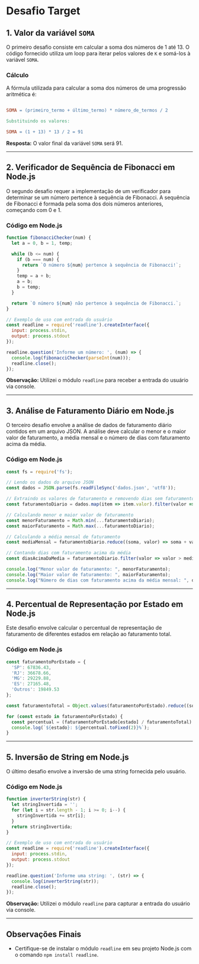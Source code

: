 # Desafio Target

## 1. Valor da variável `SOMA`

O primeiro desafio consiste em calcular a soma dos números de 1 até 13. O código fornecido utiliza um loop para iterar pelos valores de `K` e somá-los à variável `SOMA`.

### Cálculo

A fórmula utilizada para calcular a soma dos números de uma progressão aritmética é:

```makefile

SOMA = (primeiro_termo + último_termo) * número_de_termos / 2

Substituindo os valores:

SOMA = (1 + 13) * 13 / 2 = 91

```

**Resposta:** O valor final da variável `SOMA` será 91.

---

## 2. Verificador de Sequência de Fibonacci em Node.js

O segundo desafio requer a implementação de um verificador para determinar se um número pertence à sequência de Fibonacci. A sequência de Fibonacci é formada pela soma dos dois números anteriores, começando com 0 e 1.

### Código em Node.js

```javascript
function fibonacciChecker(num) {
  let a = 0, b = 1, temp;

  while (b <= num) {
    if (b === num) {
      return `O número ${num} pertence à sequência de Fibonacci!`;
    }
    temp = a + b;
    a = b;
    b = temp;
  }

  return `O número ${num} não pertence à sequência de Fibonacci.`;
}

// Exemplo de uso com entrada do usuário
const readline = require('readline').createInterface({
  input: process.stdin,
  output: process.stdout
});

readline.question('Informe um número: ', (num) => {
  console.log(fibonacciChecker(parseInt(num)));
  readline.close();
});
```

**Observação:** Utilizei o módulo `readline` para receber a entrada do usuário via console.

---

## 3. Análise de Faturamento Diário em Node.js

O terceiro desafio envolve a análise de dados de faturamento diário contidos em um arquivo JSON. A análise deve calcular o menor e o maior valor de faturamento, a média mensal e o número de dias com faturamento acima da média.

### Código em Node.js

```javascript
const fs = require('fs');

// Lendo os dados do arquivo JSON
const dados = JSON.parse(fs.readFileSync('dados.json', 'utf8'));

// Extraindo os valores de faturamento e removendo dias sem faturamento
const faturamentoDiario = dados.map(item => item.valor).filter(valor => valor > 0);

// Calculando menor e maior valor de faturamento
const menorFaturamento = Math.min(...faturamentoDiario);
const maiorFaturamento = Math.max(...faturamentoDiario);

// Calculando a média mensal de faturamento
const mediaMensal = faturamentoDiario.reduce((soma, valor) => soma + valor, 0) / faturamentoDiario.length;

// Contando dias com faturamento acima da média
const diasAcimaDaMedia = faturamentoDiario.filter(valor => valor > mediaMensal).length;

console.log("Menor valor de faturamento: ", menorFaturamento);
console.log("Maior valor de faturamento: ", maiorFaturamento);
console.log("Número de dias com faturamento acima da média mensal: ", diasAcimaDaMedia);
```


---

## 4. Percentual de Representação por Estado em Node.js

Este desafio envolve calcular o percentual de representação de faturamento de diferentes estados em relação ao faturamento total.

### Código em Node.js

```javascript
const faturamentoPorEstado = {
  'SP': 67836.43,
  'RJ': 36678.66,
  'MG': 29229.88,
  'ES': 27165.48,
  'Outros': 19849.53
};

const faturamentoTotal = Object.values(faturamentoPorEstado).reduce((soma, valor) => soma + valor, 0);

for (const estado in faturamentoPorEstado) {
  const percentual = (faturamentoPorEstado[estado] / faturamentoTotal) * 100;
  console.log(`${estado}: ${percentual.toFixed(2)}%`);
}
```

---

## 5. Inversão de String em Node.js

O último desafio envolve a inversão de uma string fornecida pelo usuário.

### Código em Node.js

```javascript
function inverterString(str) {
  let stringInvertida = '';
  for (let i = str.length - 1; i >= 0; i--) {
    stringInvertida += str[i];
  }
  return stringInvertida;
}

// Exemplo de uso com entrada do usuário
const readline = require('readline').createInterface({
  input: process.stdin,
  output: process.stdout
});

readline.question('Informe uma string: ', (str) => {
  console.log(inverterString(str));
  readline.close();
});
```

**Observação:** Utilizei o módulo `readline` para capturar a entrada do usuário via console.

---

## Observações Finais

- Certifique-se de instalar o módulo `readline` em seu projeto Node.js com o comando `npm install readline`.
